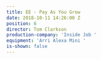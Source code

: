 ```yaml
---
title: EE - Pay As You Grow
date: 2018-10-11 14:26:00 Z
position: 6
director: Tom Clarkson
production-company: 'Inside Job '
equipment: 'Arri Alexa Mini '
is-shown: false
---
```


